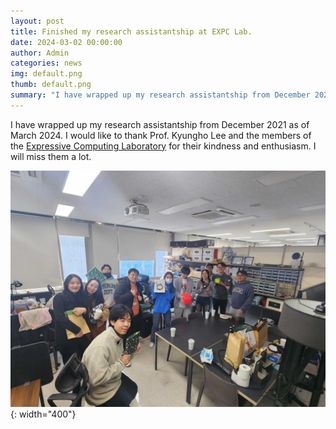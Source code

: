 ```yaml
---
layout: post
title: Finished my research assistantship at EXPC Lab.
date: 2024-03-02 00:00:00
author: Admin
categories: news
img: default.png
thumb: default.png
summary: "I have wrapped up my research assistantship from December 2021 as of March 2024. I would like to thank Prof. Kyungho Lee and the members of the [Expressive Computing Laboratory](https://www.klee141.com/) for their kindness and enthusiasm. I will miss them a lot."
---
```


I have wrapped up my research assistantship from December 2021 as of March 2024. I would like to thank Prof. Kyungho Lee and the members of the [Expressive Computing Laboratory](https://www.klee141.com/) for their kindness and enthusiasm. I will miss them a lot.

![EXPC Lab](/assets/img/news/2024-03-02-expc.jpeg){: width="400"}